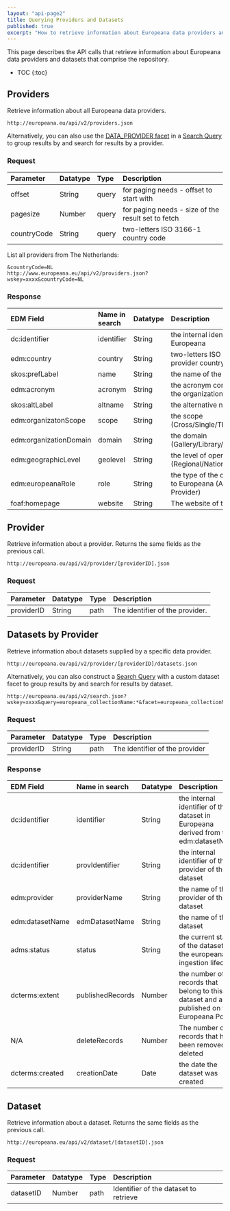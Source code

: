 ```yaml
---
layout: "api-page2"
title: Querying Providers and Datasets
published: true
excerpt: "How to retrieve information about Europeana data providers and datasets"
---
```


This page describes the API calls that retrieve information about Europeana data providers and datasets that comprise the repository.

* TOC
{:toc}


## Providers

Retrieve information about all Europeana data providers.

    http://europeana.eu/api/v2/providers.json

Alternatively, you can also use the [DATA_PROVIDER facet](/api/data-fields/#metadata-facets) in a [Search Query](/api/search/) to group results by and search for results by a provider.
    
### Request  

| Parameter | Datatype | Type | Description |
|:-------------|:-------------|:-----|:-----|
| offset | String |  query | for paging needs - offset to start with |
| pagesize | Number | query  | for paging needs - size of the result set to fetch |
| countryCode | String | query | two-letters ISO 3166-1 country code |

List all providers from The Netherlands:

    &countryCode=NL
    http://www.europeana.eu/api/v2/providers.json?wskey=xxxx&countryCode=NL

### Response

| EDM Field  | Name in search | Datatype | Description |
|:------------------|:--------|:-------------|:---------------|
| dc:identifier | identifier  | String | the internal identifier of the provider in Europeana |
| edm:country | country   | String | two-letters ISO 3166-1 code of the provider country |
| skos:prefLabel | name | String | the name of the provider |
| edm:acronym | acronym | String | the acronym commonly used to identify the organization|
| skos:altLabel | altname | String | the alternative name |
| edm:organizatonScope | scope | String | the scope (Cross/Single/Thematic/Individual) |
| edm:organizationDomain | domain | String | the domain (Gallery/Library/Archive/Museum) |
| edm:geographicLevel | geolevel | String | the level of operations (Regional/Nationa/European/Worldwide) |
| edm:europeanaRole | role | String | the type of the organisation with relation to Europeana (Aggregator/Data Provider)  |
| foaf:homepage | website | String | The website of the provider  |

## Provider

Retrieve information about a provider. Returns the same fields as the previous call.

	http://europeana.eu/api/v2/provider/[providerID].json
    
### Request  

| Parameter | Datatype | Type | Description |
|:-------------|:-------------|:-----|:-----|
| providerID | String |  path | The identifier of the provider. |

## Datasets by Provider

Retrieve information about datasets supplied by a specific data provider.

	http://europeana.eu/api/v2/provider/[providerID]/datasets.json

Alternatively, you can also construct a [Search Query](/api/search) with a custom dataset facet to group results by and search for results by dataset.

	http://europeana.eu/api/v2/search.json?wskey=xxxx&query=europeana_collectionName:*&facet=europeana_collectionName&f.europeana_collectionName.facet.limit=2000&profile=facets

### Request  

| Parameter | Datatype | Type | Description |
|:-------------|:-------------|:-----|:-----|
| providerID | String |  path | The identifier of the provider |

### Response

| EDM Field | Name in search | Datatype | Description |
|:-------------------|:-------------|:-------------|:----------|
| dc:identifier | identifier  | String | the internal identifier of the dataset in Europeana derived from the edm:datasetName |
| dc:identifier | provIdentifier | String | the internal identifier of the provider of the dataset  |
| edm:provider | providerName | String | the name of the provider of the dataset  |
| edm:datasetName | edmDatasetName | String | the name of the dataset  |
| adms:status | status | String | the current status of the dataset in the europeana ingestion lifecycle |
| dcterms:extent | publishedRecords  | Number | the number of records that belong to this dataset and are published on the Europeana Portal |
| N/A | deleteRecords | Number | The number of records that have been removed or deleted |
| dcterms:created | creationDate | Date | the date the dataset was created |


## Dataset

Retrieve information about a dataset. Returns the same fields as the previous call.

	http://europeana.eu/api/v2/dataset/[datasetID].json

### Request  

| Parameter | Datatype | Type | Description |
|:-------------|:-------------|:-----|:-----|
| datasetID | Number |  path | Identifier of the dataset to retrieve|

